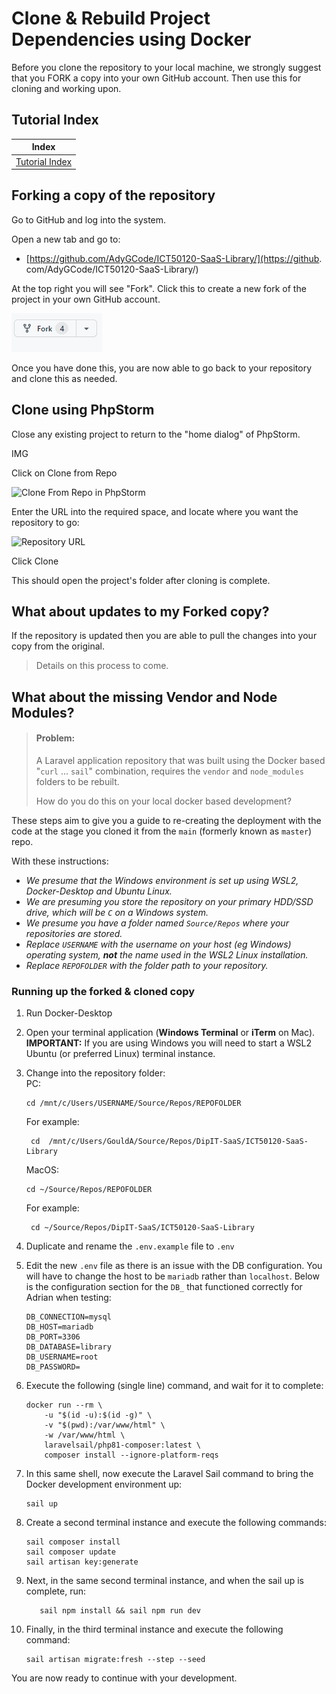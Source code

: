 # Clone & Rebuild Project Dependencies using Docker

Before you clone the repository to your local machine, we strongly 
suggest that you FORK a copy into your own GitHub account.
Then use this for cloning and working upon.

## Tutorial Index

|                Index                 |
|:------------------------------------:|
| [Tutorial Index](ReadMe-00-Index.md) |


## Forking a copy of the repository

Go to GitHub and log into the system.

Open a new tab and go to:
- [https://github.com/AdyGCode/ICT50120-SaaS-Library/](https://github.
com/AdyGCode/ICT50120-SaaS-Library/)

At the top right you will see "Fork". Click this to create a new fork of the project in your own GitHub account.

![Forking a copy](images/fork-01.png)

Once you have done this, you are now able to go back to your repository and clone this as needed.

## Clone using PhpStorm

Close any existing project to return to the "home dialog" of PhpStorm.

IMG

Click on Clone from Repo

![Clone From Repo in PhpStorm](images/phpstorm-clone-repo-1.png)

Enter the URL into the required space, and locate where you want the 
repository to go:

![Repository URL](images/phpstorm-clone-repo-2.png)

Click Clone

This should open the project's folder after cloning is complete.

## What about updates to my Forked copy?

If the repository is updated then you are able to pull the changes into your 
copy from the original.

> Details on this process to come.



## What about the missing Vendor and Node Modules?

> #### Problem:
> 
> A Laravel application repository that was built using the Docker 
> based "`curl` ... `sail`" combination, requires the `vendor` 
> and `node_modules` folders to be rebuilt. 
> 
> How do you do this on your local docker based development?

These steps aim to give you a guide to re-creating the deployment with the 
code at the stage you cloned it from the `main` 
(formerly known as `master`) repo.

With these instructions:
- *We presume that the Windows environment is set up using WSL2, Docker-Desktop and Ubuntu Linux.*
- *We are presuming you store the repository on your primary HDD/SSD drive, which will be `C` on a Windows system.*
- *We presume you have a folder named `Source/Repos` where your repositories are stored.*
- *Replace `USERNAME` with the username on your host (eg Windows) operating system, **not** the name used in the WSL2 Linux 
  installation.*
- *Replace `REPOFOLDER` with the folder path to your repository.*

### Running up the forked & cloned copy

1) Run Docker-Desktop

2) Open your terminal application (**Windows Terminal** or **iTerm** on Mac).
   <br>**IMPORTANT:** If you are using Windows you will 
   need to start a WSL2 Ubuntu (or preferred Linux) terminal instance.

3) Change into the repository folder:<br>
   PC: 
   ```shell
   cd /mnt/c/Users/USERNAME/Source/Repos/REPOFOLDER
   ```
   For example:
   ```shell
    cd  /mnt/c/Users/GouldA/Source/Repos/DipIT-SaaS/ICT50120-SaaS-Library
   ```
   MacOS: 
   ```shell
   cd ~/Source/Repos/REPOFOLDER
   ```
   For example: 
   ```shell
    cd ~/Source/Repos/DipIT-SaaS/ICT50120-SaaS-Library
   ```
4) Duplicate and rename the `.env.example` file to `.env`

5) Edit the new `.env` file as there is an issue with the DB configuration. You will have to change the host to be `mariadb` 
   rather than `localhost`. Below is the configuration section for the `DB_` that functioned correctly for Adrian when testing:
    ```dotenv
    DB_CONNECTION=mysql
    DB_HOST=mariadb
    DB_PORT=3306
    DB_DATABASE=library
    DB_USERNAME=root
    DB_PASSWORD=
    ```

6) Execute the following (single line) command, and wait for it to complete:
    ```shell
    docker run --rm \
        -u "$(id -u):$(id -g)" \
        -v "$(pwd):/var/www/html" \
        -w /var/www/html \
        laravelsail/php81-composer:latest \
        composer install --ignore-platform-reqs
    ```

7) In this same shell, now execute the Laravel Sail command to bring the Docker development environment up: 
    ```shell 
    sail up
    ```

8) Create a second terminal instance and execute the following commands:
    ```shell
    sail composer install
    sail composer update
    sail artisan key:generate
    ```

09) Next, in the same second terminal instance, and when the sail up is complete, run:
    ```shell
       sail npm install && sail npm run dev
    ```

10) Finally, in the third terminal instance and execute the following command:
    ```shell
    sail artisan migrate:fresh --step --seed
    ```


You are now ready to continue with your development.
